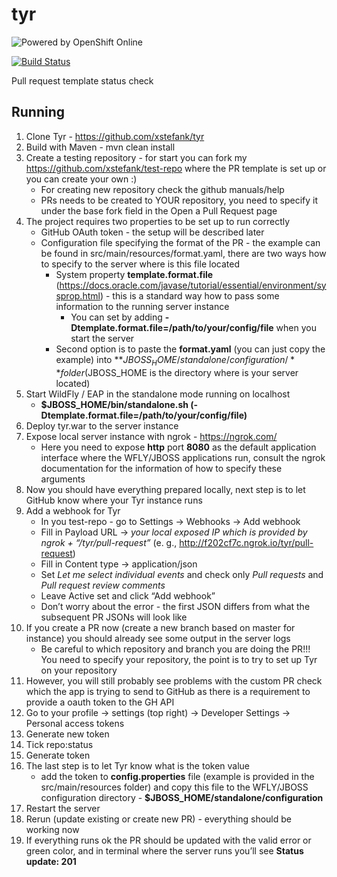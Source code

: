 # tyr
  
![Powered by OpenShift Online](https://www.openshift.com/images/logos/powered_by_openshift.png)

[![Build Status](https://travis-ci.org/xstefank/tyr.svg?branch=master)](https://travis-ci.org/xstefank/tyr)

Pull request template status check

## Running

1. Clone Tyr - https://github.com/xstefank/tyr
1. Build with Maven - mvn clean install
1. Create a testing repository - for start you can fork my https://github.com/xstefank/test-repo where the PR template is set up or you can create your own :)
    - For creating new repository check the github manuals/help
    - PRs needs to be created to YOUR repository, you need to specify it under the base fork field in the Open a Pull Request page
1. The project requires two properties to be set up to run correctly
    - GitHub OAuth token - the setup will be described later
    - Configuration file specifying the format of the PR - the example can be found in src/main/resources/format.yaml, there are two ways how to specify to the server where is this file located
        - System property **template.format.file** (https://docs.oracle.com/javase/tutorial/essential/environment/sysprop.html) - this is a standard way how to pass some information to the running server instance
            - You can set by adding **-Dtemplate.format.file=/path/to/your/config/file** when you start the server
        - Second option is to paste the **format.yaml** (you can just copy the example) into **$JBOSS_HOME/standalone/configuration/** folder ($JBOSS_HOME is the directory where is your server located)
1. Start WildFly / EAP in the standalone mode running on localhost
    - **$JBOSS_HOME/bin/standalone.sh (-Dtemplate.format.file=/path/to/your/config/file)**
1. Deploy tyr.war to the server instance
1. Expose local server instance with ngrok - https://ngrok.com/
    - Here you need to expose **http** port **8080** as the default application interface where the WFLY/JBOSS applications run, consult the ngrok documentation for the information of how to specify these arguments
1. Now you should have everything prepared locally, next step is to let GitHub know where your Tyr instance runs
1. Add a webhook for Tyr
    - In you test-repo - go to Settings -> Webhooks -> Add webhook
    - Fill in Payload URL -> *your local exposed IP which is provided by ngrok + “/tyr/pull-request”* (e. g., http://f202cf7c.ngrok.io/tyr/pull-request)
    - Fill in Content type -> application/json
    - Set *Let me select individual events* and check only *Pull requests* and *Pull request review comments*
    - Leave Active set and click “Add webhook”
    - Don’t worry about the error - the first JSON differs from what the subsequent PR JSONs will look like
1. If you create a PR now (create a new branch based on master for instance) you should already see some output in the server logs
    - Be careful to which repository and branch you are doing the PR!!! You need to specify your repository, the point is to try to set up Tyr on your repository
1. However, you will still probably see problems with the custom PR check which the app is trying to send to GitHub as there is a requirement to provide a oauth token to the GH API
1. Go to your profile -> settings (top right) -> Developer Settings -> Personal access tokens
1. Generate new token
1. Tick repo:status
1. Generate token
1. The last step is to let Tyr know what is the token value
    - add the token to **config.properties** file (example is provided in the src/main/resources folder) and copy this file to the WFLY/JBOSS configuration directory - **$JBOSS_HOME/standalone/configuration**
1. Restart the server
1. Rerun (update existing or create new PR) - everything should be working now
1. If everything runs ok the PR should be updated with the valid error or green color, and in terminal where the server runs you’ll see **Status update: 201**

